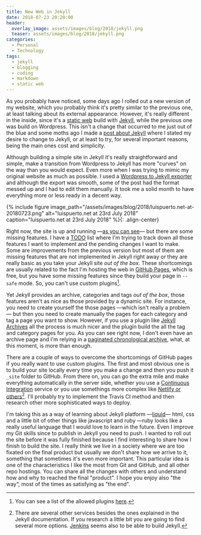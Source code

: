 ```yaml
---
title: New Web in Jekyll
date: 2018-07-23 20:20:00
header: 
  overlay_image: assets/images/blog/2018/jekyll.png
  teaser: assets/images/blog/2018/jekyll.png
categories:
  - Personal
  - Technology
tags: 
  - jekyll
  - blogging
  - coding
  - markdown
  - static web
---
```


As you probably have noticed, some days ago I rolled out a new version of my website, which you probably think it's pretty similar to the previous one, at least talking about its external appearance. However, it's really different in the inside, since it's a [static web](https://en.wikipedia.org/wiki/Static_web_page) build with [Jekyll](https://jekyllrb.com), while the previous one was build on Wordpress. This isn't a change that occurred to me just out of the blue and some moths ago I made a [post about Jekyll](/blog/2018/03/04/jekyll/) where I stated my desire to change to Jekyll, or at least to try,  for several important reasons, being the main ones cost and simplicity. 

Although building a simple site in Jekyll it's really straightforward and simple, make a transition from Wordpress to Jekyll has more "curves" on the way than you would expect. Even more when I was trying to mimic my original website as much as possible. I used a [Wordpress to Jekyll exporter](https://wordpress.org/plugins/jekyll-exporter/) and although the export was smooth, some of the post had the format messed up and I had to edit them manually. It took me a solid month to have everything more or less ready in a decent way. 

{% include figure image_path="/assets/images/blog/2018/luispuerto.net-at-20180723.png" alt="luispuerto.net at 23rd July 2018" caption="luispuerto.net at 23rd July 2018" %}{: .align-center}

Right now, the site is up and running —[as you can see](https://luispuerto.net)— but there are some missing features. I have a [TODO](https://github.com/luisspuerto/luispuerto.net/blob/master/TODO.md) list where I'm trying to track down all those features I want to implement and the pending changes I want to make. Some are improvements from the previous version but most of them are missing features that are not implemented in Jekyll right away or they are really basic as you take your Jekyll site *out of the box*. These shortcomings are usually related to the fact I'm hosting the web in [GitHub Pages](https://pages.github.com), which is free, but you have some missing features since they build your page in `--safe` mode. So, you can't use custom plugins[^1]. 

Yet Jekyll provides an archive, categories and tags *out of the box*, those features aren't as nice as those provided by a dynamic site. For instance, you need to create yourself the those pages —which isn't really a problem— but then you need to create manually the pages for each category and tag a page you want to show. However, if you use a plugin like [Jekyll Archives](https://github.com/jekyll/jekyll-archives) all the process is much nicer and the plugin build the all the tag and category pages for you. As you can see right now, I don't even have an archive page and I'm relying in a [paginated chronological archive](/blog/), what, at this moment, is more than enough. 

There are a couple of ways to overcome the shortcomings of GitHub pages if you really want to use custom plugins. The first and most obvious one is to build your site locally every time you make a change and then you push it `_site` folder to GitHub. From there on, you can go the extra mile and make everything automatically in the server side, whether you use a [Continuous Integration](https://jekyllrb.com/docs/continuous-integration/) service or you use somethings more complex like [Netlify or others](https://jekyllrb.com/docs/deployment-methods/)[^2]. I'll probably try to implement the Travis CI method and then research other more sophisticated ways to deploy. 

I'm taking this as a way of learning about Jekyll platform —[liquid](https://shopify.github.io/liquid/)— html, css and a little bit of other things like javascript and ruby —ruby looks like a really useful language that I would love to learn in the future. Even I improve my Git skills since to publish in Jekyll you need to push. I wanted to roll out the site before it was fully finished because I find interesting to share how I finish to build the site. I really think we live in a society where we are too fixated on the final product but usually we don't share how we arrive to it, something that sometimes it's even more important. This particular idea is one of the characteristics I like the most from Git and GitHub, and all other repo hostings. You can share all the changes with others and understand how and why to reached the final "product". I hope you enjoy also "the way", most of the times as satisfying as "the end". 



[^1]: You can see a list of the allowed plugins [here](https://pages.github.com/versions/).
[^2]: There are several other services besides the ones explained in the Jekyll documentation. If you research a little bit you are going to find several more options. [Jenkins](https://sketchingdev.co.uk/blog/continuous-deployment-of-jekyll-website-with-jenkins.html) seems also to be able to build Jekyll. 



